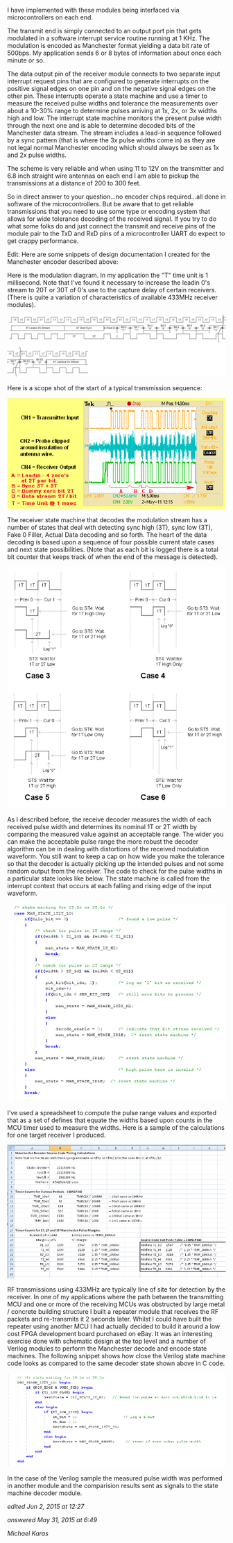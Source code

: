 I have implemented with these modules being interfaced via microcontrollers on
each end.

The transmit end is simply connected to an output port pin that gets modulated
in a software interrupt service routine running at 1 KHz. The modulation is
encoded as Manchester format yielding a data bit rate of 500bps. My application
sends 6 or 8 bytes of information about once each minute or so.

The data output pin of the receiver module connects to two separate input
interrupt request pins that are configured to generate interrupts on the
positive signal edges on one pin and on the negative signal edges on the
other pin. These interrupts operate a state machine and use a timer to measure
the received pulse widths and tolerance the measurements over about a 10-30%
range to determine pulses arriving at 1x, 2x, or 3x widths high and low. The
interrupt state machine monitors the present pulse width through the next one
and is able to determine decoded bits of the Manchester data stream. The stream
includes a lead-in sequence followed by a sync pattern (that is where the 3x
pulse widths come in) as they are not legal normal Manchester encoding which
should always be seen as 1x and 2x pulse widths.

The scheme is very reliable and when using 11 to 12V on the transmitter and
6.8 inch straight wire antennas on each end I am able to pickup the
transmissions at a distance of 200 to 300 feet.

So in direct answer to your question...no encoder chips required...all done in
software of the microcontrollers. But be aware that to get reliable
transmissions that you need to use some type or encoding system that allows for
wide tolerance decoding of the received signal. If you try to do what some
folks do and just connect the transmit and receive pins of the module pair to
the TxD and RxD pins of a microcontroller UART do expect to get crappy performance.

Edit: Here are some snippets of design documentation I created for the Manchester
encoder described above:

Here is the modulation diagram. In my application the "T" time unit
is 1 millisecond. Note that I've found it necessary to increase the
leadin 0's stream to 20T or 30T of 0's use to the capture delay of
certain receivers. (There is quite a variation of characteristics of
available 433MHz receiver modules).

![Pulses](pics/1.png)
![More pulses](pics/2.png)

Here is a scope shot of the start of a typical transmission sequence:

![Scope shot](pics/3.png)

The receiver state machine that decodes the modulation stream has a number of
states that deal with detecting sync high (3T), sync low (3T), Fake 0 Filler,
Actual Data decoding and so forth. The heart of the data decoding is based
upon a sequence of four possible current state cases and next state
possibilities. (Note that as each bit is logged there is a total bit counter
that keeps track of when the end of the message is detected).

![State cases](pics/4.png)
![More state cases](pics/5.png)

As I described before, the receive decoder measures the width of each received
pulse width and determines its nominal 1T or 2T width by comparing the measured
value against an acceptable range. The wider you can make the acceptable pulse
range the more robust the decoder algorithm can be in dealing with distortions
of the received modulation waveform. You still want to keep a cap on how wide
you make the tolerance so that the decoder is actually picking up the intended
pulses and not some random output from the receiver. The code to check for the
pulse widths in a particular state looks like below. The state machine is called
from the interrupt context that occurs at each falling and rising edge of the
input waveform.

![Pulse width check](pics/6.png)

I've used a spreadsheet to compute the pulse range values and exported that as
a set of defines that equate the widths based upon counts in the MCU timer used
to measure the widths. Here is a sample of the calculations for one target
receiver I produced.

![Spreadsheet calculations](pics/7.png)

RF transmissions using 433MHz are typically line of site for detection by the
receiver. In one of my applications where the path between the transmitting MCU
and one or more of the receiving MCUs was obstructed by large metal / concrete
building structure I built a repeater module that receives the RF packets and
re-transmits it 2 seconds later. Whilst I could have built the repeater using
another MCU I had actually decided to build it around a low cost FPGA
development board purchased on eBay. It was an interesting exercise done with
schematic design at the top level and a number of Verilog modules to perform
the Manchester decode and encode state machines. The following snippet shows
how close the Verilog state machine code looks as compared to the same decoder
state shown above in C code.

![Verilog code snippet](pics/8.png)

In the case of the Verilog sample the measured pulse width was performed in
another module and the comparision results sent as signals to the state
machine decoder module.

*edited Jun 2, 2015 at 12:27*

*answered May 31, 2015 at 6:49*

*Michael Karas*
